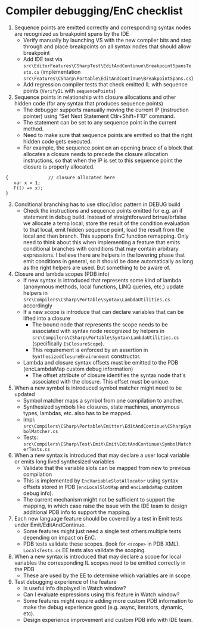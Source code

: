 
# Compiler debugging/EnC checklist

1. Sequence points are emitted correctly and corresponding syntax nodes are recognized as breakpoint spans by the IDE
    - Verify manually by launching VS with the new compiler bits and step through and place breakpoints on all syntax nodes that should allow breakpoint
    - Add IDE test via `src\EditorFeatures\CSharpTest\EditAndContinue\BreakpointSpansTests.cs` (implementation `src\Features\CSharp\Portable\EditAndContinue\BreakpointSpans.cs`)
    - Add regression compiler tests that check emitted IL with sequence points (`VerifyIL` with `sequencePoints`)
2. Sequence points in relationship with closure allocations and other hidden code (for any syntax that produces sequence points)
    - The debugger supports manually moving the current IP (instruction pointer) using “Set Next Statement Ctlr+Shift+F10” command.
    - The statement can be set to any sequence point in the current method. 
    - Need to make sure that sequence points are emitted so that the right hidden code gets executed.
    - For example, the sequence point on an opening brace of a block that allocates a closure needs to precede the closure allocation instructions, so that when the IP is set to this sequence point the closure is properly allocated.
```
{               // closure allocated here
   var x = 1;
   F(() => x);
}
```
3. Conditional branching has to use stloc/ldloc pattern in DEBUG build
    - Check the instructions and sequence points emitted for e.g. an if statement in debug build. Instead of straightforward brtrue/brfalse we allocate a temp local, store the result of the condition evaluation to that local, emit hidden sequence point, load the result from the local and then branch. This supports EnC function remapping. Only need to think about this when implementing a feature that emits conditional branches with conditions that may contain arbitrary expressions. I believe there are helpers in the lowering phase that emit conditions in general, so it should be done automatically as long as the right helpers are used. But something to be aware of.
4. Closure and lambda scopes (PDB info)
    - If new syntax is introduced that represents some kind of lambda (anonymous methods, local functions, LINQ queries, etc.) update helpers in `src\Compilers\CSharp\Portable\Syntax\LambdaUtilities.cs` accordingly
    - If a new scope is introduce that can declare variables that can be lifted into a closure 
      - The bound node that represents the scope needs to be associated with syntax node recognized by helpers in `src\Compilers\CSharp\Portable\Syntax\LambdaUtilities.cs` (specifically `IsClosureScope`).
      - This requirement is enforced by an assertion in `SynthesizedClosureEnvironment` constructor.
    - Lambda and closure syntax offsets must be emitted to the PDB (encLambdaMap custom debug information)
      - The offset attribute of closure identifies the syntax node that's associated with the closure. This offset must be unique.
5. When a new symbol is introduced symbol matcher might need to be updated
    - Symbol matcher maps a symbol from one compilation to another.
    - Synthesized symbols like closures, state machines, anonymous types, lambdas, etc. also has to be mapped.
    - Impl: `src\Compilers\CSharp\Portable\Emitter\EditAndContinue\CSharpSymbolMatcher.cs`
    - Tests: `src\Compilers\CSharp\Test\Emit\Emit\EditAndContinue\SymbolMatcherTests.cs`
6. When a new syntax is introduced that may declare a user local variable or emits long lived synthesized variables
    - Validate that the variable slots can be mapped from new to previous compilation
    - This is implemented by `EncVariableSlotAllocator` using syntax offsets stored in PDB (`encLocalSlotMap` and `encLambdaMap` custom debug info).
    - The current mechanism might not be sufficient to support the mapping, in which case raise the issue with the IDE team to design additional PDB info to support the mapping.
7. Each new language feature should be covered by a test in Emit tests under Emit/EditAndContinue. 
    - Some features might just need a single test others multiple tests depending on impact on EnC.
    - PDB tests validate these scopes. (look for `<scope>` in PDB XML). `LocalsTests.cs` EE tests also validate the scoping.
8. When a new syntax is introduced that may declare a scope for local variables the corresponding IL scopes need to be emitted correctly in the PDB
    - These are used by the EE to determine which variables are in scope.
9. Test debugging experience of the feature
    - Is useful info displayed in Watch window?
    - Can I evaluate expressions using this feature in Watch window?
    - Some features might require adding more custom PDB information to make the debug experience good (e.g. async, iterators, dynamic, etc).
    - Design experience improvement and custom PDB info with IDE team.

